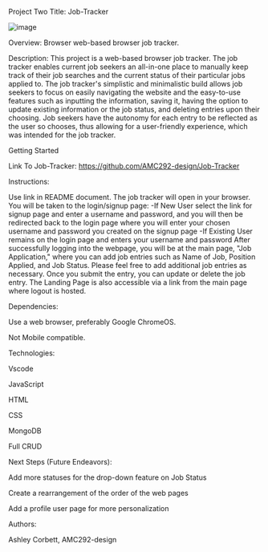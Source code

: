 Project Two Title: Job-Tracker

![image](https://github.com/user-attachments/assets/745a50b0-339b-435b-b502-9776d96230a4)


Overview: Browser web-based browser job tracker.

Description: This project is a web-based browser job tracker. The job tracker enables current job seekers
an all-in-one place to manually keep track of their job searches and the current status of their particular 
jobs applied to. The job tracker's simplistic and minimalistic build allows job seekers to focus on easily
navigating the website and the easy-to-use features such as inputting the information, saving it, having the 
option to update existing information or the job status, and deleting entries upon their choosing. Job seekers
have the autonomy for each entry to be reflected as the user so chooses, thus allowing for a user-friendly experience, 
which was intended for the job tracker.     

Getting Started

Link To Job-Tracker: https://github.com/AMC292-design/Job-Tracker 

Instructions:

Use link in README document.
The job tracker will open in your browser.
You will be taken to the login/signup page:
  -If New User select the link for signup page and enter a username and password, and
   you will then be redirected back to the login page where you will enter your chosen
   username and password you created on the signup page
  -If Existing User remains on the login page and enters your username and password
After successfully logging into the webpage, you will be at the main page, "Job Application," where you can 
add job entries such as Name of Job, Position Applied, and Job Status. Please feel free to add additional job entries as necessary. 
Once you submit the entry, you can update or delete the job entry.
The Landing Page is also accessible via a link from the main page where logout is hosted. 


Dependencies:

Use a web browser, preferably Google ChromeOS.

Not Mobile compatible.


Technologies:

Vscode

JavaScript

HTML

CSS

MongoDB

Full CRUD 


Next Steps (Future Endeavors):

Add more statuses for the drop-down feature on Job Status

Create a rearrangement of the order of the web pages

Add a profile user page for more personalization 


Authors:

Ashley Corbett, AMC292-design
